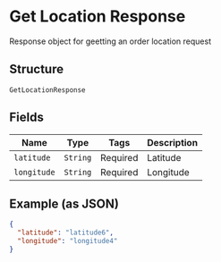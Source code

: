 
# Get Location Response

Response object for geetting an order location request

## Structure

`GetLocationResponse`

## Fields

| Name | Type | Tags | Description |
|  --- | --- | --- | --- |
| `latitude` | `String` | Required | Latitude |
| `longitude` | `String` | Required | Longitude |

## Example (as JSON)

```json
{
  "latitude": "latitude6",
  "longitude": "longitude4"
}
```

